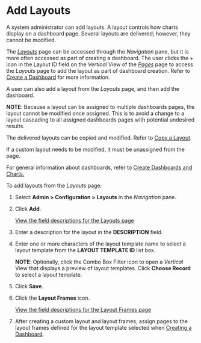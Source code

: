 # Add Layouts

A system administrator can add layouts. A layout controls how charts
display on a dashboard page. Several layouts are delivered; however,
they cannot be modified.

The *[Layouts](../Sys_Admin/Page_Desc/Layouts.htm)* page can be accessed
through the *Navigation* pane, but it is more often accessed as part of
creating a dashboard. The user clicks the + icon in the Layout ID field
on the *Vertical* View of the
*[Pages](../Sys_Admin/Page_Desc/Pages_H.htm)* page to access the
*Layouts* page to add the layout as part of dashboard creation. Refer to
[Create a Dashboard](Create_a_Dashboard.htm) for more information.

A user can also add a layout from the *Layouts* page, and then add the
dashboard.

**NOTE**: Because a layout can be assigned to multiple dashboards pages,
the layout cannot be modified once assigned. This is to avoid a change
to a layout cascading to all assigned dashboards pages with potential
undesired results.

The delivered layouts can be copied and modified. Refer to [Copy a
Layout](Copy%20a%20Layout.htm).

If a custom layout needs to be modified, it must be unassigned from the
page.

For general information about dashboards, refer to [Create Dashboards
and Charts.](Dashboards_and_Charts.htm)

To add layouts from the *Layouts* page:

1.  Select **Admin \> Configuration \> Layouts** in the *Navigation*
    pane.

2.  Click **Add**.
    
    [View the field descriptions for the Layouts
    page](../Sys_Admin/Page_Desc/Layouts.htm)

3.  Enter a description for the layout in the **DESCRIPTION** field.

4.  Enter one or more characters of the layout template name to select a
    layout template from the **LAYOUT TEMPLATE ID** list box.
    
    **NOTE**: Optionally, click the Combo Box Filter icon to open a
    *Vertical* View that displays a preview of layout templates. Click
    **Choose Record** to select a layout template.

5.  Click **Save**.

6.  Click the **Layout Frames** icon.
    
    [View the field descriptions for the Layout Frames
    page](../Sys_Admin/Page_Desc/Layout%20Frames.htm)

7.  After creating a custom layout and layout frames, assign pages to
    the layout frames defined for the layout template selected when
    [Creating a Dashboard](Create_a_Dashboard.htm).
